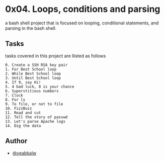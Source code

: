 
# 0x04. Loops, conditions and parsing

a bash shell project that is focused on looping, conditional statements, and parsing in the bash shell.


## Tasks

tasks covered in this project are llisted as follows

    0. Create a SSH RSA key pair
    1. For Best School loop
    2. While Best School loop
    3. Until Best School loop
    4. If 9, say Hi!
    5. 4 bad luck, 8 is your chance
    6. Superstitious numbers
    7. Clock
    8. For ls
    9. To file, or not to file
    10. FizzBuzz
    11. Read and cut
    12. Tell the story of passwd
    13. Let's parse Apache logs
    14. Dig the data


## Author

- [@yeabkalw](https://www.github.com/yeabkalw)

